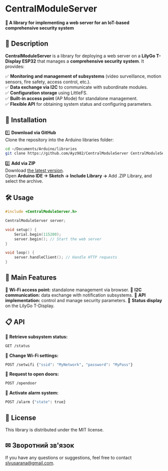 # **CentralModuleServer**
**📌 A library for implementing a web server for an IoT-based comprehensive security system**

## **📖 Description**  
**CentralModuleServer** is a library for deploying a web server on a **LilyGo T-Display ESP32** that manages a **comprehensive security system**. It provides:  

✅ **Monitoring and management of subsystems** (video surveillance, motion sensors, fire safety, access control, etc.).  
✅ **Data exchange via I2C** to communicate with subordinate modules.  
✅ **Configuration storage** using LittleFS.  
✅ **Built-in access point** (AP Mode) for standalone management.  
✅ **Flexible API** for obtaining system status and configuring parameters.  

## **🚀 Installation**  
1️⃣ **Download via GitHub**  
Clone the repository into the Arduino libraries folder:  
```sh
cd ~/Documents/Arduino/libraries
git clone https://github.com/Ayz982/CentralModuleServer CentralModuleServer
```
2️⃣ **Add via ZIP**  
Download [the latest version](https://github.com/Ayz982/CentralModuleServer).  
Open **Arduino IDE → Sketch → Include Library →** Add .ZIP Library, and select the archive.

## **🛠 Usage**
```cpp
#include <CentralModuleServer.h>

CentralModuleServer server;

void setup() {
    Serial.begin(115200);
    server.begin(); // Start the web server
}

void loop() {
    server.handleClient(); // Handle HTTP requests
}
```

## 🔗 **Main Features**  
🔹 **Wi-Fi access point:** standalone management via browser. 
🔹 **I2C communication:** data exchange with notification subsystems. 
🔹 **API implementation:** control and manage security parameters. 
🔹 **Status display** on the LilyGo T-Display.  

## 📋 **API**  
📌 **Retrieve subsystem status:**  
```bash
GET /status
```
📌 **Change Wi-Fi settings:**  
```bash
POST /setwifi {"ssid": "MyNetwork", "password": "MyPass"}
```
📌 **Request to open doors:**  
```bash
POST /opendoor
```
📌 **Activate alarm system:**  
```bash
POST /alarm {"state": true}
```

## 📜 **License**  
This library is distributed under the MIT license.  

## **✉ Зворотний зв'язок**  
If you have any questions or suggestions, feel free to contact [slyusarana@gmail.com](mailto:slyusarana@gmail.com).  
